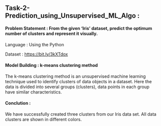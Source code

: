 ## Task-2-Prediction_using_Unsupervised_ML_Algo :

#### Problem Statement : From the given ‘Iris’ dataset, predict the optimum number of clusters and represent it visually.

Language : Using the Python

Dataset : https://bit.ly/3kXTdox

#### Model Building : k-means clustering method
The k-means clustering method is an unsupervised machine learning technique used to identify clusters of data objects in a dataset.
Here the data is divided into several groups (clusters), data points in each group have similar characteristics.

#### Conclution : 
We have successfully created three clusters from our Iris data set. All data clusters are shown in different colors.
